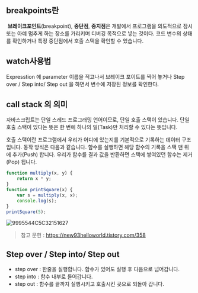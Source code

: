 ## **breakpoints란** 

​	**브레이크포인트**(breakpoint), **중단점**, **중지점**은 개발에서 프로그램을 의도적으로 잠시 또는 아예 멈추게 하는 장소를 가리키며 디버깅 목적으로 넣는 것이다. 코드 변수의 상태를 확인하거나 특정 중단점에서 호출 스택을 확인할 수 있습니다. 



## watch사용법 

Expresstion 에 parameter 이름을 적고나서 브레이크 포이트를 찍어 놓거나  Step over / Step into/ Step out 을 하면서 변수에 저장된 정보를 확인한다.



## call stack 의 의미 

자바스크립트는 단일 스레드 프로그래밍 언어이므로, 단일 호출 스택이 있습니다. 단일 호출 스택이 있다는 뜻은 한 번에 하나의 일(Task)만 처리할 수 있다는 뜻입니다.



호출 스택이란 프로그램에서 우리가 어디에 있는지를 기본적으로 기록하는 데이터 구조입니다. 동작 방식은 다음과 같습니다. 함수를 실행하면 해당 함수의 기록을 스택 맨 위에 추가(Push) 합니다. 우리가 함수를 결과 값을 반환하면 스택에 쌓여있던 함수는 제거(Pop) 됩니다. 

```javascript
function multiply(x, y) {
    return x * y;
}
function printSquare(x) {
    var s = multiply(x, x);
    console.log(s);
}
printSquare(5);
```



![9995544C5C32151627](C:\Users\DELL\Desktop\9995544C5C32151627.png)





> 참고 문헌 :  https://new93helloworld.tistory.com/358 
>





## Step over / Step into/ Step out  

- step over : 한줄을 실행합니다. 함수가 있어도 실행 후 다음으로 넘어갑니다.
- step into : 함수 내부로 들어갑니다.
- step out : 함수를 끝까지 실행시키고 호출시킨 곳으로 되돌아 갑니다.